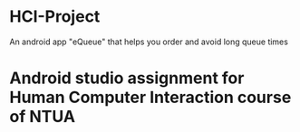 # HCI-Project
An android app "eQueue" that helps you order and avoid long queue times
# Android studio assignment for Human Computer Interaction course of NTUA
